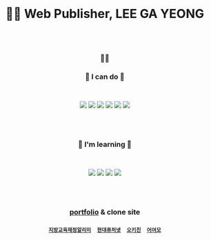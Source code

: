 <br>

<h1 align="center">👩‍💻 Web Publisher, LEE GA YEONG </h1>

<br><br>

<h3 align="center">🙋‍♀️</h3>
<h3 align="center">🔸 I can do 🔸</h3>

<br>
<p align="center">
<img src="https://img.shields.io/badge/Html5-e34f26?style=flat-square&logo=HTML5&logoColor=white"/> <img src="https://img.shields.io/badge/CSS3-1572B6?style=flat-square&logo=CSS3&logoColor=white"/> <img src="https://img.shields.io/badge/Sass-CC6699?style=flat-square&logo=Sass&logoColor=white"/> <img src="https://img.shields.io/badge/JavaScript-f7df1e?style=flat-square&logo=JavaScript&logoColor=white"/> <img src="https://img.shields.io/badge/jQuery-0769AD?style=flat-square&logo=jQuery&logoColor=white"/> <img src="https://img.shields.io/badge/Photoshop-0672CB?style=flat-square&logo=Adobe-Photoshop&logoColor=white"/>
</p>

<br><br>

<h3 align="center">🔹 I'm learning 🔹</h3>

<br>
<p align="center">
<img src="https://img.shields.io/badge/Node.js-339933?style=flat-square&logo=Node.js&logoColor=white"/> <img src="https://img.shields.io/badge/React-61dafb?style=flat-square&logo=React&logoColor=white"/> <img src="https://img.shields.io/badge/Express-000000?style=flat-square&logo=Express&logoColor=white"/> <img src="https://img.shields.io/badge/Pug-a86454?style=flat-square&logo=Pug&logoColor=white"/>
</p>

<br><br>
<h3 align="center">

[portfolio](http://go0lee.cafe24.com/) & clone site
</h3>
<h4 align="center">

[`지방교육재정알리미`](http://go0lee.cafe24.com/eduinfo/index.html)　[`현대퓨처넷`](http://go0lee.cafe24.com/hyundai/index.html)　[`오키친`](http://go0lee.cafe24.com/okitchen/index.html)　[`어여모`](http://go0lee.cafe24.com/eoyeomo/index.html)
</h4>
<br><br>
